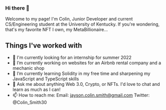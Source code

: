 ### Hi there 👋

Welcome to my page!
I'm Colin, Junior Developer and current CS/Engineering student at the University of Kentucky.
If you're wondering, that's my favorite NFT I own, my MetaBillionaire...

## Things I've worked with 




- 👀 I'm currently looking for an internship for summer 2022
- 🔭 I’m currently working on websites for an Airbnb rental company and a mechanic shop
- 🌱 I’m currently learning Solidity in my free time and sharpening my JavaScript and TypeScript skills
- 💬 Ask me about anything Web 3.0, Crypto, or NFTs. I'd love to chat and learn as much as I can!
- 📫 How to reach me:
Email: jayson.colin.smith@gmail.com
Twitter: @Colin_Smith30

<!--
**colinsmith3/colinsmith3** is a ✨ _special_ ✨ repository because its `README.md` (this file) appears on your GitHub profile.

Here are some ideas to get you started:

- 🔭 I’m currently working on ...
- 🌱 I’m currently learning ...
- 👯 I’m looking to collaborate on ...
- 🤔 I’m looking for help with ...
- 💬 Ask me about ...
- 📫 How to reach me: ...
- 😄 Pronouns: ...
- ⚡ Fun fact: ...
-->
